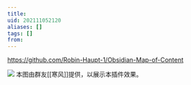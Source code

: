 ```yaml
---
title: 
uid: 202111052120
aliases: []
tags: []
from: 
---
```

https://github.com/Robin-Haupt-1/Obsidian-Map-of-Content

![](https://gitee.com/cyddgi/picture-store/raw/master/img/20211105212019.jpg)
本图由群友[[寒风]]提供，以展示本插件效果。
